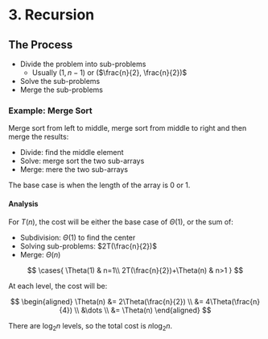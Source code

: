 # 3. Recursion

## The Process

- Divide the problem into sub-problems
  - Usually $(1, n-1)$ or ($\frac{n}{2}, \frac{n}{2})$
- Solve the sub-problems
- Merge the sub-problems

### Example: Merge Sort

Merge sort from left to middle, merge sort from middle to right and then merge the results:

- Divide: find the middle element
- Solve: merge sort the two sub-arrays
- Merge: mere the two sub-arrays

The base case is when the length of the array is 0 or 1.

#### Analysis

For $T(n)$, the cost will be either the base case of $\Theta(1)$, or the sum of:

- Subdivision: $\Theta(1)$ to find the center
- Solving sub-problems: $2T(\frac{n}{2})$
- Merge: $\Theta(n)$

$$
\cases{
\Theta(1) & n=1\\
2T(\frac{n}{2})+\Theta(n) & n>1
}
$$

At each level, the cost will be:

$$
\begin{aligned}
\Theta(n) &= 2\Theta(\frac{n}{2}) \\
&= 4\Theta(\frac{n}{4}) \\
&\dots \\
&= \Theta(n)
\end{aligned}
$$

There are $\log_2{n}$ levels, so the total cost is $n\log_2n$.
